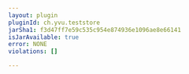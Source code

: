 ```yaml
---
layout: plugin
pluginId: ch.yvu.teststore
jarSha1: f3d47ff7e59c535c954e874936e1096ae8e66141
isJarAvailable: true
error: NONE
violations: []

---
```

